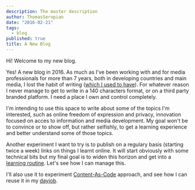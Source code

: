 ```yaml
---
description: The master description
author: ThomasSeropian
date: "2016-02-21"
tags: 
  - blog
published: true
title: A New Blog
---
```


Hi!
Welcome to my new blog. 

Yes! A new blog in 2016. As much as I've been working with and for media professionals for more than 7 years, both in developing countries and main media, I lost the habit of writing ([which I used to have](http://www.followtheway.info/armenia/one-laptop-per-children/)). For whatever reason I never manage to get to write in a 140 characters format, or on a third party branded platform. I need a place I own and control completely.

I'm intending to use this space to write about some of the topics I'm interested, such as online freedom of expression and privacy, innovation focused on acces to information and media development. My goal won't be to convince or to show off, but rather selfishly, to get a learning experience and better understand some of those topics.

Another experiment I want to try is to publish on a regulary basis (starting twice a week) links on things I learnt online. It will start obviously with some technical bits but my final goal is to widen this horizon and get into a [learning routine](https://t37.net/my-1-blogging-to-last-trick-writing-1-thing-i-learned-each-day.html). Let's see how I can manage this.

I'll also use it to experiment [Content-As-Code](http://iilab.github.io/contentascode/) approach, and see how I can reuse it in my [dayjob](http://seropian.io). 


